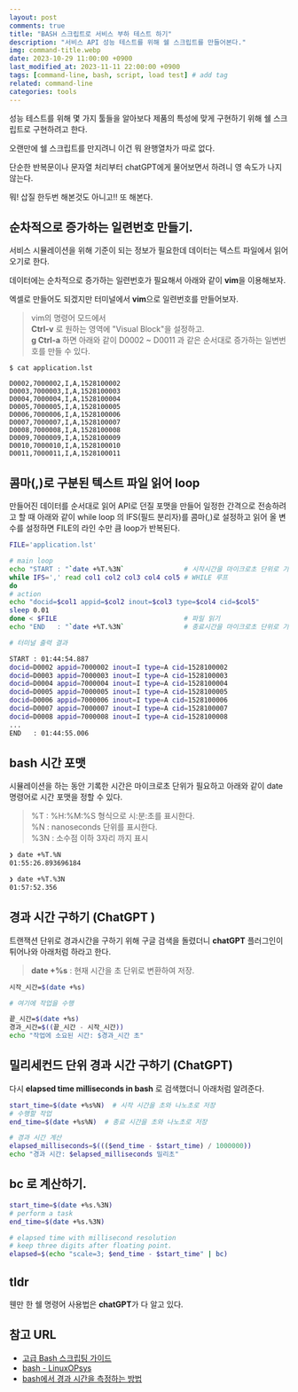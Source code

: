 ```yaml
---
layout: post
comments: true
title: "BASH 스크립트로 서비스 부하 테스트 하기"
description: "서비스 API 성능 테스트를 위해 쉘 스크립트를 만들어본다."
img: command-title.webp
date: 2023-10-29 11:00:00 +0900
last_modified_at: 2023-11-11 22:00:00 +0900
tags: [command-line, bash, script, load test] # add tag
related: command-line
categories: tools
---
```


성능 테스트를 위해 몇 가지 툴들을 알아보다 제품의 특성에 맞게 구현하기 위해 쉘 스크립트로 구현하려고 한다. 

오랜만에 쉘 스크립트를 만지려니 이건 뭐 완행열차가 따로 없다. 

단순한 반복문이나 문자열 처리부터 chatGPT에게 물어보면서 하려니 영 속도가 나지 않는다. 

뭐! 삽질 한두번 해본것도 아니고!! 또 해본다. 

<!--more-->

## 순차적으로 증가하는 일련번호 만들기.

서비스 시뮬레이션을 위해 기준이 되는 정보가 필요한데 데이터는 텍스트 파일에서 읽어오기로 한다. 

데이터에는 순차적으로 증가하는 일련번호가 필요해서 아래와 같이 **vim**을 이용해보자. 

엑셀로 만들어도 되겠지만 터미널에서 **vim**으로 일련번호를 만들어보자. 

> vim의 명령어 모드에서  
> **Ctrl-v** 로 원하는 영역에 "Visual Block"을 설정하고.  
> **g Ctrl-a** 하면 아래와 같이 D0002 ~ D0011 과 같은 순서대로 증가하는 일변번호를 만들 수 있다. 

```text
$ cat application.lst 

D0002,7000002,I,A,1528100002
D0003,7000003,I,A,1528100003
D0004,7000004,I,A,1528100004
D0005,7000005,I,A,1528100005
D0006,7000006,I,A,1528100006
D0007,7000007,I,A,1528100007
D0008,7000008,I,A,1528100008
D0009,7000009,I,A,1528100009
D0010,7000010,I,A,1528100010
D0011,7000011,I,A,1528100011
```

## 콤마(,)로 구분된 텍스트 파일 읽어 loop 

만들어진 데이터를 순서대로 읽어 API로 던질 포맷을 만들어 일정한 간격으로 전송하려고 할 때 아래와 같이 while loop 의 IFS(필드 분리자)를 콤마(,)로 설정하고 읽어 올 변수를 설정하면 FILE의 라인 수만 큼 loop가 반복된다. 

```bash
FILE='application.lst'

# main loop
echo "START : "`date +%T.%3N`               # 시작시간을 마이크로초 단위로 기록
while IFS=',' read col1 col2 col3 col4 col5 # WHILE 루프
do
# action
echo "docid=$col1 appid=$col2 inout=$col3 type=$col4 cid=$col5"
sleep 0.01
done < $FILE                                # 파일 읽기
echo "END   : "`date +%T.%3N`               # 종료시간을 마이크로초 단위로 기록

# 터미널 출력 결과

START : 01:44:54.887
docid=D0002 appid=7000002 inout=I type=A cid=1528100002
docid=D0003 appid=7000003 inout=I type=A cid=1528100003
docid=D0004 appid=7000004 inout=I type=A cid=1528100004
docid=D0005 appid=7000005 inout=I type=A cid=1528100005
docid=D0006 appid=7000006 inout=I type=A cid=1528100006
docid=D0007 appid=7000007 inout=I type=A cid=1528100007
docid=D0008 appid=7000008 inout=I type=A cid=1528100008
...
END   : 01:44:55.006
```

## bash 시간 포맷 

시뮬레이션을 하는 동안 기록한 시간은 마이크로초 단위가 필요하고 아래와 같이 date 명령어로 시간 포맷을 정할 수 있다.  

> %T  : %H:%M:%S 형식으로 시:분:초를 표시한다.  
> %N  : nanoseconds 단위를 표시한다.  
> %3N : 소수점 이하 3자리 까지 표시  

```bash
❯ date +%T.%N
01:55:26.893696184

❯ date +%T.%3N
01:57:52.356
```

## 경과 시간 구하기 (ChatGPT )

트랜잭션 단위로 경과시간을 구하기 위해 구글 검색을 돌렸더니 **chatGPT** 플러그인이 튀어나와 아래처럼 하라고 한다. 

> **date +%s** : 현재 시간을 초 단위로 변환하여 저장.  

```bash
시작_시간=$(date +%s)

# 여기에 작업을 수행

끝_시간=$(date +%s)
경과_시간=$((끝_시간 - 시작_시간))
echo "작업에 소요된 시간: $경과_시간 초"
```

## 밀리세컨드 단위 경과 시간 구하기 (ChatGPT) 

다시 **elapsed time milliseconds in bash** 로 검색했더니 아래처럼 알려준다. 

```bash
start_time=$(date +%s%N)  # 시작 시간을 초와 나노초로 저장
# 수행할 작업
end_time=$(date +%s%N)  # 종료 시간을 초와 나노초로 저장

# 경과 시간 계산
elapsed_milliseconds=$((($end_time - $start_time) / 1000000))
echo "경과 시간: $elapsed_milliseconds 밀리초"
```

## bc 로 계산하기. 

```bash
start_time=$(date +%s.%3N)
# perform a task
end_time=$(date +%s.%3N)

# elapsed time with millisecond resolution
# keep three digits after floating point.
elapsed=$(echo "scale=3; $end_time - $start_time" | bc)
```

## tldr 

웬만 한 쉘 명령어 사용법은 **chatGPT**가 다 알고 있다. 


## 참고 URL
- [고급 Bash 스크립팅 가이드](https://wiki.kldp.org/HOWTO/html/Adv-Bash-Scr-HOWTO/)
- [bash - LinuxOPsys](https://linuxopsys.com/?s=bash)
- [bash에서 경과 시간을 측정하는 방법](https://ko.linux-console.net/?p=8830)